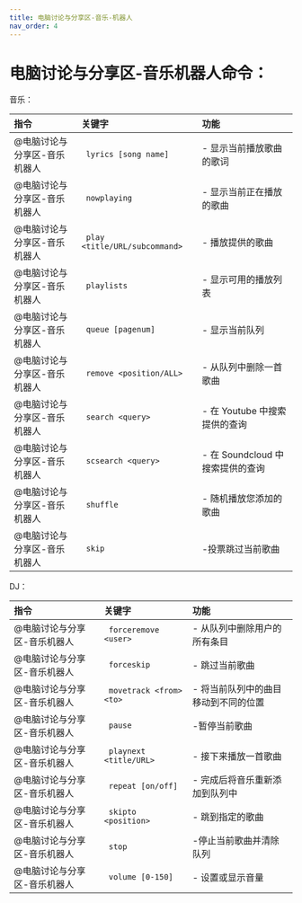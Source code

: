 ```yaml
---
title: 电脑讨论与分享区-音乐-机器人
nav_order: 4
---
```


# 电脑讨论与分享区-音乐机器人命令：

  音乐：

|指令           |关键字             |功能      |
|:-------------|:------------------|:---------|
|@电脑讨论与分享区-音乐机器人| ` lyrics [song name]` | - 显示当前播放歌曲的歌词|
|@电脑讨论与分享区-音乐机器人| ` nowplaying` | - 显示当前正在播放的歌曲|
|@电脑讨论与分享区-音乐机器人| ` play <title/URL/subcommand>` | - 播放提供的歌曲|
|@电脑讨论与分享区-音乐机器人| ` playlists` | - 显示可用的播放列表|
|@电脑讨论与分享区-音乐机器人| ` queue [pagenum]` | - 显示当前队列||
|@电脑讨论与分享区-音乐机器人| ` remove <position/ALL>` | - 从队列中删除一首歌曲|
|@电脑讨论与分享区-音乐机器人| ` search <query>` | - 在 Youtube 中搜索提供的查询|
|@电脑讨论与分享区-音乐机器人| ` scsearch <query>` | - 在 Soundcloud 中搜索提供的查询|
|@电脑讨论与分享区-音乐机器人| ` shuffle` | - 随机播放您添加的歌曲|
|@电脑讨论与分享区-音乐机器人| ` skip` | -投票跳过当前歌曲|

  DJ：

|指令           |关键字             |功能      |
|:-------------|:------------------|:---------|
|@电脑讨论与分享区-音乐机器人| ` forceremove <user>` | - 从队列中删除用户的所有条目|
|@电脑讨论与分享区-音乐机器人| ` forceskip` | - 跳过当前歌曲|
|@电脑讨论与分享区-音乐机器人| ` movetrack <from> <to>` | - 将当前队列中的曲目移动到不同的位置|
|@电脑讨论与分享区-音乐机器人| ` pause` | -暂停当前歌曲|  
|@电脑讨论与分享区-音乐机器人| ` playnext <title/URL>` | - 接下来播放一首歌曲|
|@电脑讨论与分享区-音乐机器人| ` repeat [on/off]` | - 完成后将音乐重新添加到队列中|
|@电脑讨论与分享区-音乐机器人| ` skipto <position>` | - 跳到指定的歌曲|
|@电脑讨论与分享区-音乐机器人| ` stop` | -停止当前歌曲并清除队列|
|@电脑讨论与分享区-音乐机器人| ` volume [0-150]` | - 设置或显示音量|
